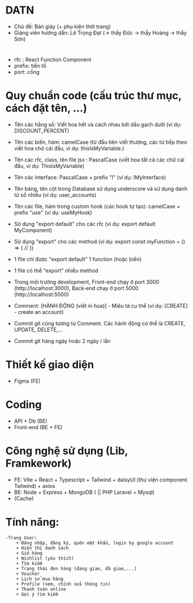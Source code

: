 # DATN
- Chủ đề: Bán giày (+ phụ kiện thời trang)
- Giảng viên hướng dẫn: Lê Trọng Đạt (-> thầy Đức -> thầy Hoàng -> thầy Sơn)

#
- rfc : React Function Component
- prefix: tiền tố
- port: cổng

# Quy chuẩn code (cấu trúc thư mục, cách đặt tên, ...)
- Tên các hằng số: Viết hoa hết và cách nhau bởi dấu gạch dưới (ví dụ: DISCOUNT_PERCENT)
- Tên các biến, hàm: camelCase (từ đầu tiên viết thường, các từ tiếp theo viết hoa chữ cái đầu, ví dụ: thisIsMyVariable.)
- Tên các rfc, class, tên file jsx : PascalCase (viết hoa tất cả các chữ cái đầu, ví dụ: ThisIsMyVariable)
- Tên các interface: PascalCase + prefix "I" (ví dụ: IMyInterface)
- Tên bảng, tên cột trong Database sử dụng underscore và sử dụng danh từ số nhiều (ví dụ: user_accounts)
- Tên các file, hàm trong custom hook (các hook tự tạo): camelCase + prefix "use" (ví dụ: useMyHook)

- Sử dụng "export default" cho các rfc (ví dụ: export default MyComponent)
- Sử dụng "export" cho các method (ví dụ: export const myFunction = () => { // })
- 1 file chỉ được "export default" 1 function (hoặc biến)
- 1 file có thể "export" nhiều method

- Trong môi trường development, Front-end chạy ở port 3000 (http://localhost:3000), Back-end chạy ở port 5000 (http://localhost:5000)

- Comment: [HÀNH ĐỘNG (viết in hoa)] - Miêu tả cụ thể (ví dụ: [CREATE] - create an account)
- Commit git cũng tương tự Comment. Các hành động có thể là CREATE, UPDATE, DELETE,...
- Commit git hàng ngày hoặc 2 ngày / lần


# Thiết kế giao diện
- Figma (FE)


# Coding
- API + Db (BE)
- Front-end (BE + FE)


# Công nghệ sử dụng (Lib, Framkework)
- FE: Vite + React + Typescript + Tailwind + daisyUI (thư viện component Tailwind) + axios
- BE: Node + Express + MongoDB ( || PHP Laravel + Mysql)
- (Cache)


# Tính năng:
    -Trang User:
        + Đăng nhập, đăng ký, quên mật khẩu, login by google account
        + Hiển thị danh sách
        + Giỏ hàng
        + Wishlist (yêu thích)
        + Tìm kiếm
        + Trạng thái đơn hàng (đang giao, đã giao,...)
        + Voucher
        + Lịch sử mua hàng
        + Profile (xem, chỉnh sửa thông tin)
        + Thanh toán online
        + Gợi ý tìm kiếm

